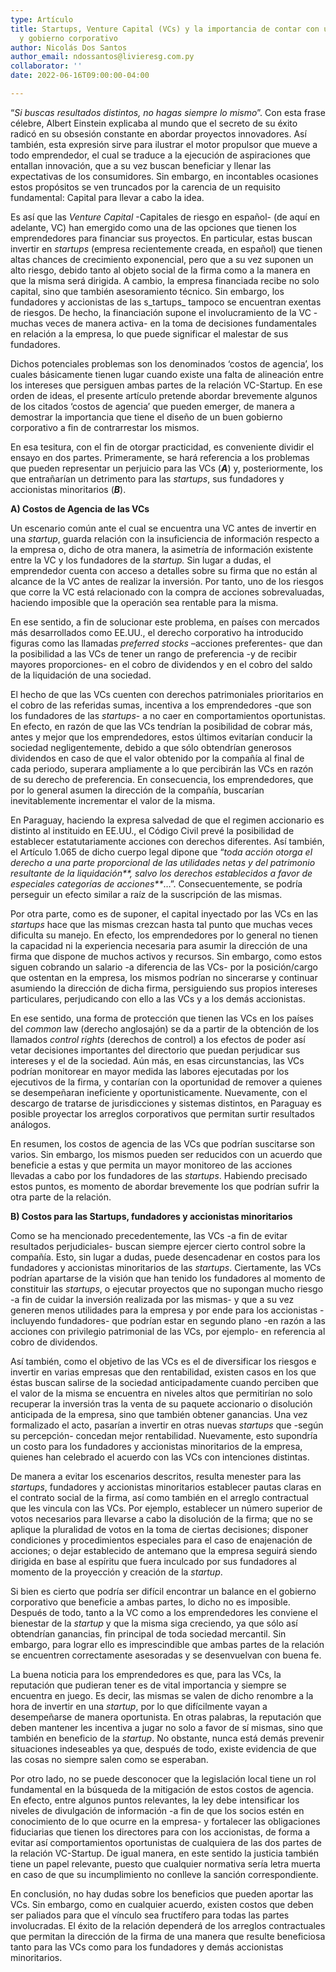 ```yaml
---
type: Artículo
title: Startups, Venture Capital (VCs) y la importancia de contar con un buen diseño
  y gobierno corporativo
author: Nicolás Dos Santos
author_email: ndossantos@livieresg.com.py
collaborator: ''
date: 2022-06-16T09:00:00-04:00

---
```

“_Si buscas resultados distintos, no hagas siempre lo mismo_”. Con esta frase célebre, Albert Einstein explicaba al mundo que el secreto de su éxito radicó en su obsesión constante en abordar proyectos innovadores. Así también, esta expresión sirve para ilustrar el motor propulsor que mueve a todo emprendedor, el cual se traduce a la ejecución de aspiraciones que entallan innovación, que a su vez buscan beneficiar y llenar las expectativas de los consumidores. Sin embargo, en incontables ocasiones estos propósitos se ven truncados por la carencia de un requisito fundamental: Capital para llevar a cabo la idea.

Es así que las _Venture Capital_ -Capitales de riesgo en español- (de aquí en adelante, VC) han emergido como una de las opciones que tienen los emprendedores para financiar sus proyectos. En particular, estas buscan invertir en _startups_ (empresa recientemente creada, en español) que tienen altas chances de crecimiento exponencial, pero que a su vez suponen un alto riesgo, debido tanto al objeto social de la firma como a la manera en que la misma será dirigida. A cambio, la empresa financiada recibe no solo capital, sino que también asesoramiento técnico. Sin embargo, los fundadores y accionistas de las s_tartups_ tampoco se encuentran exentas de riesgos. De hecho, la financiación supone el involucramiento de la VC -muchas veces de manera activa- en la toma de decisiones fundamentales en relación a la empresa, lo que puede significar el malestar de sus fundadores.

Dichos potenciales problemas son los denominados ‘costos de agencia’, los cuales básicamente tienen lugar cuando existe una falta de alineación entre los intereses que persiguen ambas partes de la relación VC-Startup. En ese orden de ideas, el presente artículo pretende abordar brevemente algunos de los citados ‘costos de agencia’ que pueden emerger, de manera a demostrar la importancia que tiene el diseño de un buen gobierno corporativo a fin de contrarrestar los mismos.

En esa tesitura, con el fin de otorgar practicidad, es conveniente dividir el ensayo en dos partes. Primeramente, se hará referencia a los problemas que pueden representar un perjuicio para las VCs (**_A_**) y, posteriormente, los que entrañarían un detrimento para las _startups_, sus fundadores y accionistas minoritarios (**_B_**).

**A) Costos de Agencia de las VCs**

Un escenario común ante el cual se encuentra una VC antes de invertir en una _startup_, guarda relación con la insuficiencia de información respecto a la empresa o, dicho de otra manera, la asimetría de información existente entre la VC y los fundadores de la _startup._ Sin lugar a dudas, el emprendedor cuenta con acceso a detalles sobre su firma que no están al alcance de la VC antes de realizar la inversión. Por tanto, uno de los riesgos que corre la VC está relacionado con la compra de acciones sobrevaluadas, haciendo imposible que la operación sea rentable para la misma.

En ese sentido, a fin de solucionar este problema, en países con mercados más desarrollados como EE.UU., el derecho corporativo ha introducido figuras como las llamadas _preferred stocks_ –acciones preferentes- que dan la posibilidad a las VCs de tener un rango de preferencia -y de recibir mayores proporciones- en el cobro de dividendos y en el cobro del saldo de la liquidación de una sociedad.

El hecho de que las VCs cuenten con derechos patrimoniales prioritarios en el cobro de las referidas sumas, incentiva a los emprendedores -que son los fundadores de las _startups_- a no caer en comportamientos oportunistas. En efecto, en razón de que las VCs tendrían la posibilidad de cobrar más, antes y mejor que los emprendedores, estos últimos evitarían conducir la sociedad negligentemente, debido a que sólo obtendrían generosos dividendos en caso de que el valor obtenido por la compañía al final de cada periodo, superara ampliamente a lo que percibirán las VCs en razón de su derecho de preferencia. En consecuencia, los emprendedores, que por lo general asumen la dirección de la compañía, buscarían inevitablemente incrementar el valor de la misma.

En Paraguay, haciendo la expresa salvedad de que el regimen accionario es distinto al instituido en EE.UU., el Código Civil prevé la posibilidad de establecer estatutariamente acciones con derechos diferentes. Así también, el Artículo 1.065 de dicho cuerpo legal dipone que “_toda acción otorga el derecho a una parte proporcional de las utilidades netas y del patrimonio resultante de la liquidación**, salvo los derechos establecidos a favor de especiales categorías de acciones**_…”. Consecuentemente, se podría perseguir un efecto similar a raíz de la suscripción de las mismas.

Por otra parte, como es de suponer, el capital inyectado por las VCs en las _startups_ hace que las mismas crezcan hasta tal punto que muchas veces dificulta su manejo. En efecto, los emprendedores por lo general no tienen la capacidad ni la experiencia necesaria para asumir la dirección de una firma que dispone de muchos activos y recursos. Sin embargo, como estos siguen cobrando un salario -a diferencia de las VCs- por la posición/cargo que ostentan en la empresa, los mismos podrían no sincerarse y continuar asumiendo la dirección de dicha firma, persiguiendo sus propios intereses particulares, perjudicando con ello a las VCs y a los demás accionistas.

En ese sentido, una forma de protección que tienen las VCs en los países del _common_ law (derecho anglosajón) se da a partir de la obtención de los llamados _control rights_ (derechos de control) a los efectos de poder así vetar decisiones importantes del directorio que puedan perjudicar sus intereses y el de la sociedad. Aún más, en esas circunstancias, las VCs podrían monitorear en mayor medida las labores ejecutadas por los ejecutivos de la firma, y contarían con la oportunidad de remover a quienes se desempeñaran ineficiente y oportunisticamente. Nuevamente, con el descargo de tratarse de jurisdicciones y sistemas distintos, en Paraguay es posible proyectar los arreglos corporativos que permitan surtir resultados análogos.

En resumen, los costos de agencia de las VCs que podrían suscitarse son varios. Sin embargo, los mismos pueden ser reducidos con un acuerdo que beneficie a estas y que permita un mayor monitoreo de las acciones llevadas a cabo por los fundadores de las _startups_. Habiendo precisado estos puntos, es momento de abordar brevemente los que podrían sufrir la otra parte de la relación.

**B) Costos para las Startups, fundadores y accionistas minoritarios**

Como se ha mencionado precedentemente, las VCs -a fin de evitar resultados perjudiciales- buscan siempre ejercer cierto control sobre la compañía. Esto, sin lugar a dudas, puede desencadenar en costos para los fundadores y accionistas minoritarios de las _startups_. Ciertamente, las VCs podrían apartarse de la visión que han tenido los fundadores al momento de constituir las _startups_, o ejecutar proyectos que no supongan mucho riesgo -a fin de cuidar la inversión realizada por las mismas- y que a su vez generen menos utilidades para la empresa y por ende para los accionistas -incluyendo fundadores- que podrían estar en segundo plano -en razón a las acciones con privilegio patrimonial de las VCs, por ejemplo- en referencia al cobro de dividendos.

Así también, como el objetivo de las VCs es el de diversificar los riesgos e invertir en varias empresas que den rentabilidad, existen casos en los que éstas buscan salirse de la sociedad anticipadamente cuando perciben que el valor de la misma se encuentra en niveles altos que permitirían no solo recuperar la inversión tras la venta de su paquete accionario o disolución anticipada de la empresa, sino que también obtener ganancias. Una vez formalizado el acto, pasarían a invertir en otras nuevas _startups_ que -según su percepción- concedan mejor rentabilidad. Nuevamente, esto supondría un costo para los fundadores y accionistas minoritarios de la empresa, quienes han celebrado el acuerdo con las VCs con intenciones distintas.

De manera a evitar los escenarios descritos, resulta menester para las _startups_, fundadores y accionistas minoritarios establecer pautas claras en el contrato social de la firma, así como también en el arreglo contractual que les vincula con las VCs. Por ejemplo, establecer un número superior de votos necesarios para llevarse a cabo la disolución de la firma; que no se aplique la pluralidad de votos en la toma de ciertas decisiones; disponer condiciones y procedimientos especiales para el caso de enajenación de acciones; o dejar establecido de antemano que la empresa seguirá siendo dirigida en base al espíritu que fuera inculcado por sus fundadores al momento de la proyección y creación de la _startup_.

Si bien es cierto que podría ser difícil encontrar un balance en el gobierno corporativo que beneficie a ambas partes, lo dicho no es imposible. Después de todo, tanto a la VC como a los emprendedores les conviene el bienestar de la _startup_ y que la misma siga creciendo, ya que sólo así obtendrían ganancias, fin principal de toda sociedad mercantil. Sin embargo, para lograr ello es imprescindible que ambas partes de la relación se encuentren correctamente asesoradas y se desenvuelvan con buena fe.

La buena noticia para los emprendedores es que, para las VCs, la reputación que pudieran tener es de vital importancia y siempre se encuentra en juego. Es decir, las mismas se valen de dicho renombre a la hora de invertir en una _startup_, por lo que difícilmente vayan a desempeñarse de manera oportunista. En otras palabras, la reputación que deben mantener les incentiva a jugar no solo a favor de sí mismas, sino que también en beneficio de la _startup_. No obstante, nunca está demás prevenir situaciones indeseables ya que, después de todo, existe evidencia de que las cosas no siempre salen como se esperaban.

Por otro lado, no se puede desconocer que la legislación local tiene un rol fundamental en la búsqueda de la mitigación de estos costos de agencia. En efecto, entre algunos puntos relevantes, la ley debe intensificar los niveles de divulgación de información -a fin de que los socios estén en conocimiento de lo que ocurre en la empresa- y fortalecer las obligaciones fiduciarias que tienen los directores para con los accionistas, de forma a evitar así comportamientos oportunistas de cualquiera de las dos partes de la relación VC-Startup. De igual manera, en este sentido la justicia también tiene un papel relevante, puesto que cualquier normativa sería letra muerta en caso de que su incumplimiento no conlleve la sanción correspondiente.

En conclusión, no hay dudas sobre los beneficios que pueden aportar las VCs. Sin embargo, como en cualquier acuerdo, existen costos que deben ser paliados para que el vínculo sea fructífero para todas las partes involucradas. El éxito de la relación dependerá de los arreglos contractuales que permitan la dirección de la firma de una manera que resulte beneficiosa tanto para las VCs como para los fundadores y demás accionistas minoritarios.
